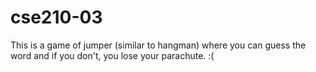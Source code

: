 # cse210-03
This is a game of jumper (similar to hangman) where you can guess the word and if you don't, you lose your parachute. :( 
